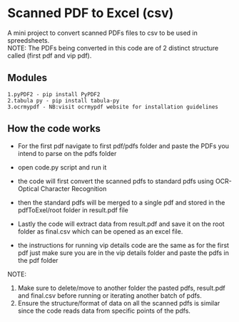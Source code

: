 # Scanned PDF to Excel (csv)
A mini project to convert scanned PDFs files to csv to be used in spreedsheets.
<br/> NOTE: The PDFs being converted in this code are of 2 distinct structure called (first pdf and vip pdf).
## Modules 
    1.pyPDF2 - pip install PyPDF2
    2.tabula py - pip install tabula-py
    3.ocrmypdf - NB:visit ocrmypdf website for installation guidelines

## How the code works
- For the first pdf navigate to first pdf/pdfs folder and paste the PDFs you intend to parse on the pdfs folder
- open code.py script and run it
- the code will first convert the scanned pdfs to standard pdfs using OCR-Optical Character Recognition
- then the standard pdfs will be merged to a single pdf and stored in the pdfToExel/root folder in result.pdf file
- Lastly the code will extract data from result.pdf and save it on the root folder as final.csv which can be opened as an excel file. 

- the instructions for running vip details code are the same as for the first pdf just make sure you are in the vip details folder
and paste the pdfs in the pdf folder

NOTE:
1. Make sure to delete/move to another folder the pasted pdfs, result.pdf and final.csv before running or iterating another batch of pdfs.
2. Ensure the structure/format of data on all the scanned pdfs is similar since the code reads data from specific points of the pdfs.




